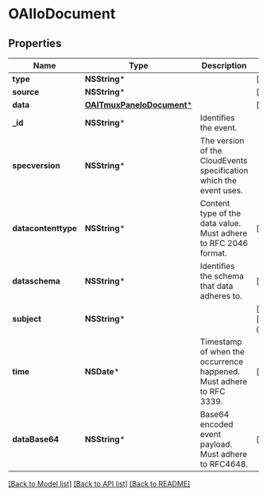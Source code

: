 # OAIIoDocument

## Properties
Name | Type | Description | Notes
------------ | ------------- | ------------- | -------------
**type** | **NSString*** |  | [optional] 
**source** | **NSString*** |  | [optional] 
**data** | [**OAITmuxPaneIoDocument***](OAITmuxPaneIoDocument.md) |  | [optional] 
**_id** | **NSString*** | Identifies the event. | 
**specversion** | **NSString*** | The version of the CloudEvents specification which the event uses. | 
**datacontenttype** | **NSString*** | Content type of the data value. Must adhere to RFC 2046 format. | [optional] 
**dataschema** | **NSString*** | Identifies the schema that data adheres to. | [optional] 
**subject** | **NSString*** |  | [optional] [default to @"IoDocument"]
**time** | **NSDate*** | Timestamp of when the occurrence happened. Must adhere to RFC 3339. | [optional] 
**dataBase64** | **NSString*** | Base64 encoded event payload. Must adhere to RFC4648. | [optional] 

[[Back to Model list]](../README.md#documentation-for-models) [[Back to API list]](../README.md#documentation-for-api-endpoints) [[Back to README]](../README.md)


